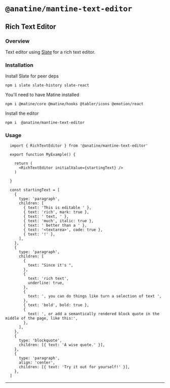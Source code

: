 # `@anatine/mantine-text-editor`

## Rich Text Editor

### Overview

Text editor using [Slate](https://docs.slatejs.org/) for a rich text editor.

### Installation

Install Slate for peer deps

```
npm i slate slate-history slate-react
```

You'll need to have Matine installed

```
npm i @matine/core @matine/hooks @tabler/icons @emotion/react
```

Install the editor

```
npm i  @anatine/mantine-text-editor
```

### Usage

```tsx
  import { RichTextEditor } from '@anatine/mantine-text-editor'

  export function MyExample() {

    return (
      <RichTextEditor initialValue={startingText} />
    )

  }

  const startingText = [
    {
      type: 'paragraph',
      children: [
        { text: 'This is editable ' },
        { text: 'rich', mark: true },
        { text: ' text, ' },
        { text: 'much', italic: true },
        { text: ' better than a ' },
        { text: '<textarea>', code: true },
        { text: '!' },
      ],
    },
    {
      type: 'paragraph',
      children: [
        {
          text: "Since it's ",
        },
        {
          text: 'rich text',
          underline: true,
        },
        {
          text: ', you can do things like turn a selection of text ',
        },
        { text: 'bold', bold: true },
        {
          text: ', or add a semantically rendered block quote in the middle of the page, like this:',
        },
      ],
    },
    {
      type: 'blockquote',
      children: [{ text: 'A wise quote.' }],
    },
    {
      type: 'paragraph',
      align: 'center',
      children: [{ text: 'Try it out for yourself!' }],
    },
  ]

```

----
